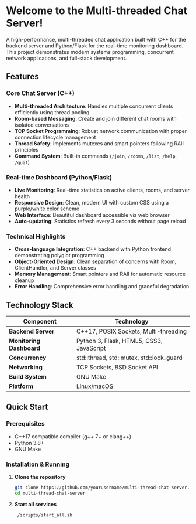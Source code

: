 # Welcome to the Multi-threaded Chat Server!
A high-performance, multi-threaded chat application built with C++ for the backend server and Python/Flask for the real-time monitoring dashboard. This project demonstrates modern systems programming, concurrent network applications, and full-stack development.
## Features

### Core Chat Server (C++)
- **Multi-threaded Architecture**: Handles multiple concurrent clients efficiently using thread pooling
- **Room-based Messaging**: Create and join different chat rooms with isolated conversations
- **TCP Socket Programming**: Robust network communication with proper connection lifecycle management
- **Thread Safety**: Implements mutexes and smart pointers following RAII principles
- **Command System**: Built-in commands (`/join`, `/rooms`, `/list`, `/help`, `/quit`)

### Real-time Dashboard (Python/Flask)
- **Live Monitoring**: Real-time statistics on active clients, rooms, and server health
- **Responsive Design**: Clean, modern UI with custom CSS using a purple/white color scheme
- **Web Interface**: Beautiful dashboard accessible via web browser
- **Auto-updating**: Statistics refresh every 3 seconds without page reload

### Technical Highlights
- **Cross-language Integration**: C++ backend with Python frontend demonstrating polyglot programming
- **Object-Oriented Design**: Clean separation of concerns with Room, ClientHandler, and Server classes
- **Memory Management**: Smart pointers and RAII for automatic resource cleanup
- **Error Handling**: Comprehensive error handling and graceful degradation

## Technology Stack

| Component | Technology |
|-----------|------------|
| **Backend Server** | C++17, POSIX Sockets, Multi-threading |
| **Monitoring Dashboard** | Python 3, Flask, HTML5, CSS3, JavaScript |
| **Concurrency** | std::thread, std::mutex, std::lock_guard |
| **Networking** | TCP Sockets, BSD Socket API |
| **Build System** | GNU Make |
| **Platform** | Linux/macOS |


## Quick Start

### Prerequisites
- C++17 compatible compiler (g++ 7+ or clang++)
- Python 3.8+
- GNU Make

### Installation & Running

1. **Clone the repository**
   ```bash
   git clone https://github.com/yourusername/multi-thread-chat-server.git
   cd multi-thread-chat-server

2. **Start all services**
   ```bash
   ./scripts/start_all.sh

